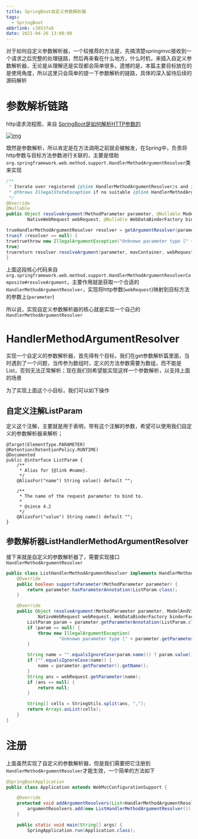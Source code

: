 ```yaml
---
title: SpringBoot自定义参数解析器
tags:
  - SpringBoot
abbrlink: c3853fa8
date: 2021-04-26 13:00:00
---
```


对于如何自定义参数解析器，一个较推荐的方法是，先搞清楚springmvc接收到一个请求之后完整的处理链路，然后再来看在什么地方，什么时机，来插入自定义参数解析器，无论是从理解还是实现都会简单很多。遗憾的是，本篇主要目标放在的是使用角度，所以这里只会简单的提一下参数解析的链路，具体的深入留待后续的源码解析

# 参数解析链路

http请求流程图，来自 [SpringBoot是如何解析HTTP参数的](https://www.jianshu.com/p/bf3537334e76)

[![img](https://spring.hhui.top/spring-blog/imgs/190831/00.jpg)](https://spring.hhui.top/spring-blog/imgs/190831/00.jpg)

既然是参数解析，所以肯定是在方法调用之前就会被触发，在Spring中，负责将http参数与目标方法参数进行关联的，主要是借助`org.springframework.web.method.support.HandlerMethodArgumentResolver`类来实现

```java
/**
 * Iterate over registered {@link HandlerMethodArgumentResolver}s and invoke the one that supports it.
 * @throws IllegalStateException if no suitable {@link HandlerMethodArgumentResolver} is found.
 */
@Override
@Nullable
public Object resolveArgument(MethodParameter parameter, @Nullable ModelAndViewContainer mavContainer,
		NativeWebRequest webRequest, @Nullable WebDataBinderFactory binderFactory) throws Exception {

trueHandlerMethodArgumentResolver resolver = getArgumentResolver(parameter);
trueif (resolver == null) {
truetruethrow new IllegalArgumentException("Unknown parameter type [" + parameter.getParameterType().getName() + "]");
true}
truereturn resolver.resolveArgument(parameter, mavContainer, webRequest, binderFactory);
}
```

上面这段核心代码来自`org.springframework.web.method.support.HandlerMethodArgumentResolverComposite#resolveArgument`，主要作用就是获取一个合适的`HandlerMethodArgumentResolver`，实现将http参数(`webRequest`)映射到目标方法的参数上(`parameter`)

所以说，实现自定义参数解析器的核心就是实现一个自己的`HandlerMethodArgumentResolver`

# HandlerMethodArgumentResolver

实现一个自定义的参数解析器，首先得有个目标，我们在get参数解析篇里面，当时遇到了一个问题，当传参为数组时，定义的方法参数需要为数组，而不能是List，否则无法正常解析；现在我们则希望能实现这样一个参数解析，以支持上面的场景

为了实现上面这个小目标，我们可以如下操作

## 自定义注解ListParam

定义这个注解，主要就是用于表明，带有这个注解的参数，希望可以使用我们自定义的参数解析器来解析；

```
@Target(ElementType.PARAMETER)
@Retention(RetentionPolicy.RUNTIME)
@Documented
public @interface ListParam {
    /**
     * Alias for {@link #name}.
     */
    @AliasFor("name") String value() default "";

    /**
     * The name of the request parameter to bind to.
     *
     * @since 4.2
     */
    @AliasFor("value") String name() default "";
}
```

## 参数解析器ListHandlerMethodArgumentResolver

接下来就是自定义的参数解析器了，需要实现接口`HandlerMethodArgumentResolver`

```java
public class ListHandlerMethodArgumentResolver implements HandlerMethodArgumentResolver {
    @Override
    public boolean supportsParameter(MethodParameter parameter) {
        return parameter.hasParameterAnnotation(ListParam.class);
    }

    @Override
    public Object resolveArgument(MethodParameter parameter, ModelAndViewContainer mavContainer,
            NativeWebRequest webRequest, WebDataBinderFactory binderFactory) throws Exception {
        ListParam param = parameter.getParameterAnnotation(ListParam.class);
        if (param == null) {
            throw new IllegalArgumentException(
                    "Unknown parameter type [" + parameter.getParameterType().getName() + "]");
        }

        String name = "".equalsIgnoreCase(param.name()) ? param.value() : param.name();
        if ("".equalsIgnoreCase(name)) {
            name = parameter.getParameter().getName();
        }
        String ans = webRequest.getParameter(name);
        if (ans == null) {
            return null;
        }

        String[] cells = StringUtils.split(ans, ",");
        return Arrays.asList(cells);
    }
}
```

# 注册

上面虽然实现了自定义的参数解析器，但是我们需要把它注册到`HandlerMethodArgumentResolver`才能生效，一个简单的方法如下

```java
@SpringBootApplication
public class Application extends WebMvcConfigurationSupport {

    @Override
    protected void addArgumentResolvers(List<HandlerMethodArgumentResolver> argumentResolvers) {
        argumentResolvers.add(new ListHandlerMethodArgumentResolver());
    }

    public static void main(String[] args) {
        SpringApplication.run(Application.class);
 
```